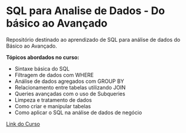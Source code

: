 #  SQL para Analise de Dados - Do básico ao Avançado

Repositório destinado ao aprendizado de SQL para análise de dados do Básico ao Avançado. 

**Tópicos abordados no curso:**

* Sintaxe básica do SQL
* Filtragem de dados com  WHERE
* Análise de dados agregados com GROUP BY
* Relacionamento entre tabelas utilizando JOIN
* Queries avançadas com o uso de Subqueries
* Limpeza e tratamento de dados
* Como criar e manipular tabelas
* Como aplicar o SQL na análise de dados de negócio


<a href="https://www.udemy.com/course/sql-para-analise-de-dados/">Link do Curso</a>
